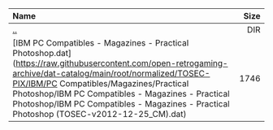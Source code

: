 |Name|Size|
|:---|---:|
|[..](../index.html)|DIR|
|[IBM PC Compatibles - Magazines - Practical Photoshop.dat](https://raw.githubusercontent.com/open-retrogaming-archive/dat-catalog/main/root/normalized/TOSEC-PIX/IBM/PC Compatibles/Magazines/Practical Photoshop/IBM PC Compatibles - Magazines - Practical Photoshop/IBM PC Compatibles - Magazines - Practical Photoshop (TOSEC-v2012-12-25_CM).dat)|1746|
